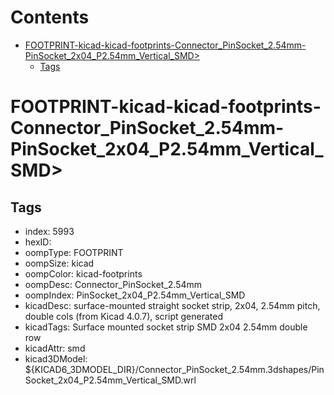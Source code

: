 



Contents
========

* [FOOTPRINT-kicad-kicad-footprints-Connector_PinSocket_2.54mm-PinSocket_2x04_P2.54mm_Vertical_SMD>](#footprint-kicad-kicad-footprints-connector_pinsocket_254mm-pinsocket_2x04_p254mm_vertical_smd)
	* [Tags](#tags)

# FOOTPRINT-kicad-kicad-footprints-Connector_PinSocket_2.54mm-PinSocket_2x04_P2.54mm_Vertical_SMD>

## Tags

- index: 5993
- hexID: 
- oompType: FOOTPRINT
- oompSize: kicad
- oompColor: kicad-footprints
- oompDesc: Connector_PinSocket_2.54mm
- oompIndex: PinSocket_2x04_P2.54mm_Vertical_SMD
- kicadDesc: surface-mounted straight socket strip, 2x04, 2.54mm pitch, double cols (from Kicad 4.0.7), script generated
- kicadTags: Surface mounted socket strip SMD 2x04 2.54mm double row
- kicadAttr: smd
- kicad3DModel: ${KICAD6_3DMODEL_DIR}/Connector_PinSocket_2.54mm.3dshapes/PinSocket_2x04_P2.54mm_Vertical_SMD.wrl
